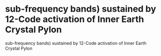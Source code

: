 # sub-frequency bands) sustained by 12-Code activation of Inner Earth Crystal Pylon

sub-frequency bands) sustained by 12-Code activation of Inner Earth Crystal Pylon